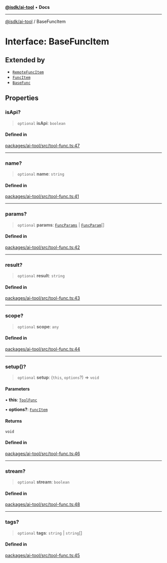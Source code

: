[**@isdk/ai-tool**](../README.md) • **Docs**

***

[@isdk/ai-tool](../globals.md) / BaseFuncItem

# Interface: BaseFuncItem

## Extended by

- [`RemoteFuncItem`](RemoteFuncItem.md)
- [`FuncItem`](FuncItem.md)
- [`BaseFunc`](BaseFunc.md)

## Properties

### isApi?

> `optional` **isApi**: `boolean`

#### Defined in

[packages/ai-tool/src/tool-func.ts:47](https://github.com/isdk/ai-tool.js/blob/37ada542a786fbbc770f2d61beb564f6e603941d/src/tool-func.ts#L47)

***

### name?

> `optional` **name**: `string`

#### Defined in

[packages/ai-tool/src/tool-func.ts:41](https://github.com/isdk/ai-tool.js/blob/37ada542a786fbbc770f2d61beb564f6e603941d/src/tool-func.ts#L41)

***

### params?

> `optional` **params**: [`FuncParams`](FuncParams.md) \| [`FuncParam`](FuncParam.md)[]

#### Defined in

[packages/ai-tool/src/tool-func.ts:42](https://github.com/isdk/ai-tool.js/blob/37ada542a786fbbc770f2d61beb564f6e603941d/src/tool-func.ts#L42)

***

### result?

> `optional` **result**: `string`

#### Defined in

[packages/ai-tool/src/tool-func.ts:43](https://github.com/isdk/ai-tool.js/blob/37ada542a786fbbc770f2d61beb564f6e603941d/src/tool-func.ts#L43)

***

### scope?

> `optional` **scope**: `any`

#### Defined in

[packages/ai-tool/src/tool-func.ts:44](https://github.com/isdk/ai-tool.js/blob/37ada542a786fbbc770f2d61beb564f6e603941d/src/tool-func.ts#L44)

***

### setup()?

> `optional` **setup**: (`this`, `options`?) => `void`

#### Parameters

• **this**: [`ToolFunc`](../classes/ToolFunc.md)

• **options?**: [`FuncItem`](FuncItem.md)

#### Returns

`void`

#### Defined in

[packages/ai-tool/src/tool-func.ts:46](https://github.com/isdk/ai-tool.js/blob/37ada542a786fbbc770f2d61beb564f6e603941d/src/tool-func.ts#L46)

***

### stream?

> `optional` **stream**: `boolean`

#### Defined in

[packages/ai-tool/src/tool-func.ts:48](https://github.com/isdk/ai-tool.js/blob/37ada542a786fbbc770f2d61beb564f6e603941d/src/tool-func.ts#L48)

***

### tags?

> `optional` **tags**: `string` \| `string`[]

#### Defined in

[packages/ai-tool/src/tool-func.ts:45](https://github.com/isdk/ai-tool.js/blob/37ada542a786fbbc770f2d61beb564f6e603941d/src/tool-func.ts#L45)
